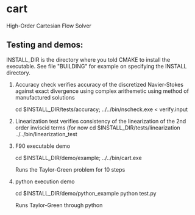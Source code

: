 cart
====

High-Order Cartesian Flow Solver

Testing and demos:
-----------------
INSTALL_DIR is the directory where you told CMAKE to install the
executable. See file "BUILDING" for  example on specifying the
INSTALL directory. 

1. Accuracy check
   verifies accuracy of the discretized Navier-Stokes 
   against exact divergence using complex arithemetic using 
   method of manufactured solutions

   cd $INSTALL_DIR/tests/accuracy;
   ../../bin/nscheck.exe < verify.input

2. Linearization test
   verifies consistency of the linearization of the 2nd order inviscid terms (for now
   cd $INSTALL_DIR/tests/linearization
   ../../bin/linearization_test 

3. F90 executable demo

   cd $INSTALL_DIR/demo/example;
   ../../bin/cart.exe

   Runs the Taylor-Green problem for 10 steps

4. python execution demo

   cd $INSTALL_DIR/demo/python_example
   python test.py
    
   Runs Taylor-Green through python

